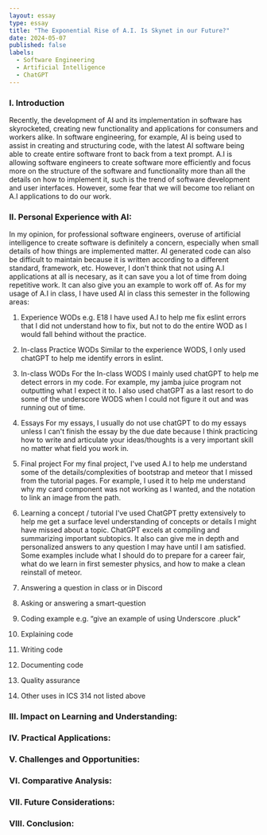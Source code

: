 ```yaml
---
layout: essay
type: essay
title: "The Exponential Rise of A.I. Is Skynet in our Future?"
date: 2024-05-07
published: false
labels:
  - Software Engineering
  - Artificial Intelligence
  - ChatGPT
---
```

### I. Introduction
Recently, the development of AI and its implementation in software has skyrocketed, creating new functionality and applications for consumers and workers alike. In software engineering, for example, AI is being used to assist in creating and structuring code, with the latest AI software being able to create entire software front to back from a text prompt. A.I is allowing software engineers to create software more efficiently and focus more on the structure of the software and functionality more than all the details on how to implement it, such is the trend of software development and user interfaces. However, some fear that we will become too reliant on A.I applications to do our work.  

### II. Personal Experience with AI:

In my opinion, for professional software engineers, overuse of artificial intelligence to create software is definitely a concern, especially when small details of how things are implemented matter. AI generated code can also be difficult to maintain because it is written according to a different standard, framework, etc. However, I don't think that not using A.I applications at all is necesary, as it can save you a lot of time from doing repetitive work. It can also give you an example to work off of. As for my usage of A.I in class, I have used AI in class this semester in the following areas:

  1. Experience WODs e.g. E18
I have used A.I to help me fix eslint errors that I did not understand how to fix, but not to do the entire WOD as I would fall behind without the practice.
  2. In-class Practice WODs
Similar to the experience WODS, I only used chatGPT to help me identify errors in eslint.
  3. In-class WODs
For the In-class WODS I mainly used chatGPT to help me detect errors in my code. For example, my jamba juice program not outputting what I expect it to. I also used chatGPT as a last resort to do some of the underscore WODS when I could not figure it out and was running out of time.
  4. Essays
For my essays, I usually do not use chatGPT to do my essays unless I can't finish the essay by the due date because I think practicing how to write and articulate your ideas/thoughts is a very important skill no matter what field you work in.
  5. Final project
For my final project, I've used A.I to help me understand some of the details/complexities of bootstrap and meteor that I missed from the tutorial pages. For example, I used it to help me understand why my card component was not working as I wanted, and the notation to link an image from the path.
  6. Learning a concept / tutorial
I've used ChatGPT pretty extensively to help me get a surface level understanding of concepts or details I might have missed about a topic. ChatGPT excels at compiling and summarizing important subtopics. It also can give me in depth and personalized answers to any question I may have until I am satisfied. Some examples include what I should do to prepare for a career fair, what do we learn in first semester physics, and how to make a clean reinstall of meteor.
  7. Answering a question in class or in Discord

  8. Asking or answering a smart-question

  9. Coding example e.g. “give an example of using Underscore .pluck”

  10. Explaining code

  11. Writing code

  12. Documenting code

  13. Quality assurance 

  14. Other uses in ICS 314 not listed above


### III. Impact on Learning and Understanding:


### IV. Practical Applications:


### V. Challenges and Opportunities:


### VI. Comparative Analysis:


### VII. Future Considerations:


### VIII. Conclusion:

